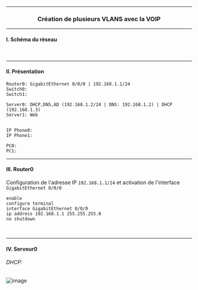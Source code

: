 ------------------------------------------------------------------------------------------------------------------------------------------------------------------------------------------------
### <p align='center'> Création de plusieurs VLANS avec la VOIP </p>



------------------------------------------------------------------------------------------------------------------------------------------------------------------------------------------------
#### I. Schéma du réseau

<br />

------------------------------------------------------------------------------------------------------------------------------------------------------------------------------------------------
#### II. Présentation
```
Router0: GigabitEthernet 0/0/0 | 192.168.1.1/24
Switch0: 
Switch1: 

Server0: DHCP,DNS,AD (192.168.1.2/24 | DNS: 192.168.1.2) | DHCP (192.168.1.3)
Server1: Web


IP Phone0: 
IP Phone1: 

PC0: 
PC1: 
```

------------------------------------------------------------------------------------------------------------------------------------------------------------------------------------------------
#### III. Router0
Configuration de l'adresse IP `192.168.1.1/24` et activation de l'interface `GigabitEthernet 0/0/0`
```
enable
configure terminal
interface GigabitEthernet 0/0/0
ip address 192.168.1.1 255.255.255.0
no shutdown
```
<br />

------------------------------------------------------------------------------------------------------------------------------------------------------------------------------------------------
#### IV. Serveur0
###### DHCP:
![image](https://github.com/dexter74/Cisco/assets/35907/69999219-7bf7-4e7a-bd97-899b44e2f153)

